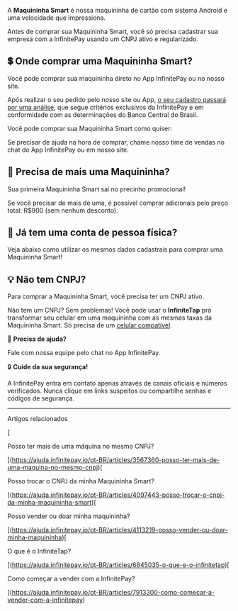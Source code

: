 A **Maquininha Smart** é nossa maquininha de cartão com sistema Android e uma velocidade que impressiona.

Antes de comprar sua Maquininha Smart, você só precisa cadastrar sua empresa com a InfinitePay usando um CNPJ ativo e regularizado.

## **💲 Onde comprar uma Maquininha Smart?**

Você pode comprar sua maquininha direto no App InfinitePay ou no nosso site.

Após realizar o seu pedido pelo nosso site ou App, [o seu cadastro passará por uma análise](https://ajuda.infinitepay.io/pt-BR/articles/5274543-em-quanto-tempo-e-feita-a-analise-do-meu-cadastro), que segue critérios exclusivos da InfinitePay e em conformidade com as determinações do Banco Central do Brasil.

Você pode comprar sua Maquininha Smart como quiser:

Se precisar de ajuda na hora de comprar, chame nosso time de vendas no chat do App InfinitePay ou em nosso site.

## **🤑 Precisa de mais uma Maquininha?**

Sua primeira Maquininha Smart sai no precinho promocional!

Se você precisar de mais de uma, é possível comprar adicionais pelo preço total: R$900 (sem nenhum desconto).

## **🔎 Já tem uma conta de pessoa física?**

Veja abaixo como utilizar os mesmos dados cadastrais para comprar uma Maquininha Smart!

## **💡 Não tem CNPJ?**

Para comprar a Maquininha Smart, você precisa ter um CNPJ ativo.

Não tem um CNPJ? Sem problemas! Você pode usar o **InfiniteTap** pra transformar seu celular em uma maquininha com as mesmas taxas da Maquininha Smart. Só precisa de um [celular compatível](https://ajuda.infinitepay.io/pt-BR/articles/6610274-quais-aparelhos-celulares-sao-compativeis-com-o-infinitetap).

🔔 **Precisa de ajuda?**

Fale com nossa equipe pelo chat no App InfinitePay.

🔒 **Cuide da sua segurança!**

A InfinitePay entra em contato apenas através de canais oficiais e números verificados. Nunca clique em links suspeitos ou compartilhe senhas e códigos de segurança.

___

Artigos relacionados

[

Posso ter mais de uma máquina no mesmo CNPJ?

](https://ajuda.infinitepay.io/pt-BR/articles/3567360-posso-ter-mais-de-uma-maquina-no-mesmo-cnpj)[

Posso trocar o CNPJ da minha Maquininha Smart?

](https://ajuda.infinitepay.io/pt-BR/articles/4097443-posso-trocar-o-cnpj-da-minha-maquininha-smart)[

Posso vender ou doar minha maquininha?

](https://ajuda.infinitepay.io/pt-BR/articles/4113219-posso-vender-ou-doar-minha-maquininha)[

O que é o InfiniteTap?

](https://ajuda.infinitepay.io/pt-BR/articles/6645035-o-que-e-o-infinitetap)[

Como começar a vender com a InfinitePay?

](https://ajuda.infinitepay.io/pt-BR/articles/7913300-como-comecar-a-vender-com-a-infinitepay)